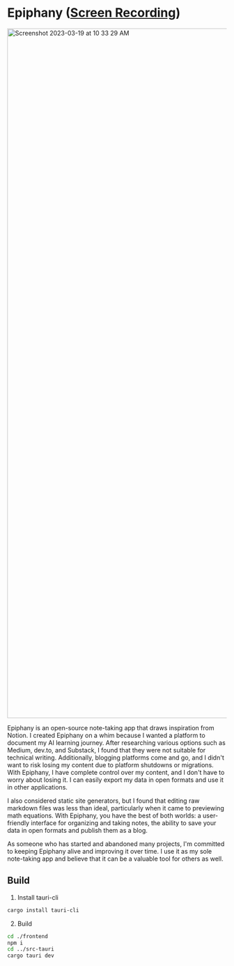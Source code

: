 # Epiphany ([Screen Recording](https://youtu.be/_C0rpXXaETc))

<img width="1582" alt="Screenshot 2023-03-19 at 10 33 29 AM" src="https://user-images.githubusercontent.com/326807/226196690-b31e28b9-4043-4695-998d-15961101d66d.png">

Epiphany is an open-source note-taking app that draws inspiration from Notion. I created Epiphany on a whim because I wanted a platform to document my AI learning journey. After researching various options such as Medium, dev.to, and Substack, I found that they were not suitable for technical writing. Additionally, blogging platforms come and go, and I didn't want to risk losing my content due to platform shutdowns or migrations. With Epiphany, I have complete control over my content, and I don't have to worry about losing it. I can easily export my data in open formats and use it in other applications. 

I also considered static site generators, but I found that editing raw markdown files was less than ideal, particularly when it came to previewing math equations. With Epiphany, you have the best of both worlds: a user-friendly interface for organizing and taking notes, the ability to save your data in open formats and publish them as a blog.

As someone who has started and abandoned many projects, I'm committed to keeping Epiphany alive and improving it over time. I use it as my sole note-taking app and believe that it can be a valuable tool for others as well.

## Build

1. Install tauri-cli
```bash
cargo install tauri-cli
```

2. Build
```bash
cd ./frontend
npm i
cd ../src-tauri
cargo tauri dev
```
